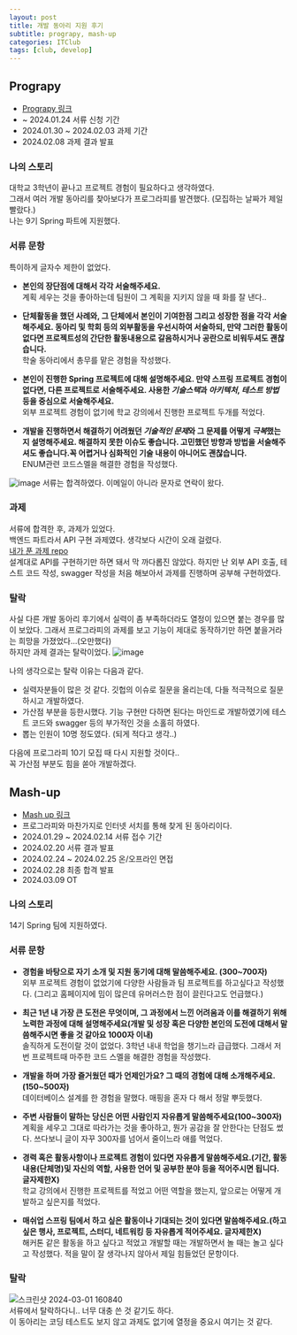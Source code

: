 ```yaml
---
layout: post
title: 개발 동아리 지원 후기
subtitle: prograpy, mash-up
categories: ITClub
tags: [club, develop]
---
```

## Prograpy
- [Prograpy 링크](https://prography.org/)
- ~ 2024.01.24 서류 신청 기간
- 2024.01.30 ~ 2024.02.03 과제 기간
- 2024.02.08 과제 결과 발표

### 나의 스토리
대학교 3학년이 끝나고 프로젝트 경험이 필요하다고 생각하였다.  
그래서 여러 개발 동아리를 찾아보다가 프로그라피를 발견했다. (모집하는 날짜가 제일 빨랐다.)  
나는 9기 Spring 파트에 지원했다.

### 서류 문항
특이하게 글자수 제한이 없었다.  
- **본인의 장단점에 대해서 각각 서술해주세요.**  
계획 세우는 것을 좋아하는데 팀원이 그 계획을 지키지 않을 때 화를 잘 낸다..

- **단체활동을 했던 사례와, 그 단체에서 본인이 기여한점 그리고 성장한 점을 각각 서술해주세요.  동아리 및 학회 등의 외부활동을 우선시하여 서술하되,  만약 그러한 활동이 없다면 프로젝트성의 간단한 활동내용으로 갈음하시거나  공란으로 비워두셔도 괜찮습니다.**  
학술 동아리에서 총무를 맡은 경험을 작성했다.

- **본인이 진행한 Spring 프로젝트에 대해 설명해주세요. 만약 스프링 프로젝트 경험이 없다면, 다른 프로젝트로 서술해주세요. 사용한 *기술스택*과 *아키텍처*, *테스트 방법* 등을 중심으로 서술해주세요.**  
외부 프로젝트 경험이 없기에 학교 강의에서 진행한 프로젝트 두개를 적었다.

- **개발을 진행하면서 해결하기 어려웠던 *기술적인 문제*와 그 문제를 어떻게 *극복*했는지 설명해주세요. 해결하지 못한 이슈도 좋습니다. 고민했던 방향과 방법을 서술해주셔도 좋습니다.꼭 어렵거나 심화적인 기술 내용이 아니어도 괜찮습니다.**  
ENUM관련 코드스멜을 해결한 경험을 작성했다.

![image](https://github.com/dabeann/dabeann.github.io/assets/127164905/84918e94-b719-4931-a230-db8b62b970a8)
서류는 합격하였다. 이메일이 아니라 문자로 연락이 왔다.

### 과제
서류에 합격한 후, 과제가 있었다.  
백엔드 파트라서 API 구현 과제였다. 생각보다 시간이 오래 걸렸다.  
[내가 푼 과제 repo](https://github.com/dabeann/prograpy-9th-spring-quest)  
설계대로 API를 구현하기만 하면 돼서 막 까다롭진 않았다. 하지만 난 외부 API 호출, 테스트 코드 작성, swagger 작성을 처음 해보아서 과제를 진행하며 공부해 구현하였다.

### 탈락
사실 다른 개발 동아리 후기에서 실력이 좀 부족하더라도 열정이 있으면 붙는 경우를 많이 보았다. 그래서 프로그라피의 과제를 보고 기능이 제대로 동작하기만 하면 붙을거라는 희망을 가졌었다...(오만했다)  
하지만 과제 결과는 탈락이었다.
![image](https://github.com/dabeann/dabeann.github.io/assets/127164905/7d80eb24-4a74-47c0-8630-1884b90e8f7d)
  
나의 생각으로는 탈락 이유는 다음과 같다.
- 실력자분들이 많은 것 같다. 깃헙의 이슈로 질문을 올리는데, 다들 적극적으로 질문하시고 개발하였다.
- 가산점 부분을 등한시했다. 기능 구현만 다하면 된다는 마인드로 개발하였기에 테스트 코드와 swagger 등의 부가적인 것을 소홀히 하였다.
- 뽑는 인원이 10명 정도였다. (되게 적다고 생각..)

다음에 프로그라피 10기 모집 때 다시 지원할 것이다..  
꼭 가산점 부분도 힘을 쏟아 개발하겠다.

## Mash-up
- [Mash up 링크](https://mash-up.kr/)
- 프로그라피와 마찬가지로 인터넷 서치를 통해 찾게 된 동아리이다.
- 2024.01.29 ~ 2024.02.14 서류 접수 기간
- 2024.02.20 서류 결과 발표
- 2024.02.24 ~ 2024.02.25 온/오프라인 면접
- 2024.02.28 최종 합격 발표
- 2024.03.09 OT

### 나의 스토리
14기 Spring 팀에 지원하였다.

### 서류 문항
- **경험을 바탕으로 자기 소개 및 지원 동기에 대해 말씀해주세요. (300~700자)**  
외부 프로젝트 경험이 없었기에 다양한 사람들과 팀 프로젝트를 하고싶다고 작성했다. (그리고 홈페이지에 밈이 많은데 유머러스한 점이 끌린다고도 언급했다.)

- **최근 1년 내 가장 큰 도전은 무엇이며, 그 과정에서 느낀 어려움과 이를 해결하기 위해 노력한 과정에 대해 설명해주세요(개발 및 성장 혹은 다양한 본인의 도전에 대해서 말씀해주시면 좋을 것 같아요 1000자 이내)**  
솔직하게 도전이랄 것이 없었다. 3학년 내내 학업을 챙기느라 급급했다. 그래서 저번 프로젝트때 마주한 코드 스멜을 해결한 경험을 작성했다.

- **개발을 하며 가장 즐거웠던 때가 언제인가요? 그 때의 경험에 대해 소개해주세요.(150~500자)**  
데이터베이스 설계를 한 경험을 말했다. 매핑을 혼자 다 해서 정말 뿌듯했다.

- **주변 사람들이 말하는 당신은 어떤 사람인지 자유롭게 말씀해주세요(100~300자)**  
계획을 세우고 그대로 따라가는 것을 좋아하고, 뭔가 공감을 잘 안한다는 단점도 썼다. 쓰다보니 글이 자꾸 300자를 넘어서 줄이느라 애를 먹었다.

- **경력 혹은 활동사항이나 프로젝트 경험이 있다면 자유롭게 말씀해주세요.(기간, 활동 내용(단체명)및 자신의 역할, 사용한 언어 및 공부한 분야 등을 적어주시면 됩니다. 글자제한X)**  
학교 강의에서 진행한 프로젝트를 적었고 어떤 역할을 했는지, 앞으로는 어떻게 개발하고 싶은지를 적었다.

- **매쉬업 스프링 팀에서 하고 싶은 활동이나 기대되는 것이 있다면 말씀해주세요.(하고 싶은 행사, 프로젝트, 스터디, 네트워킹 등 자유롭게 적어주세요. 글자제한X)**  
해커톤 같은 활동을 하고 싶다고 적었고 개발할 때는 개발하면서 놀 때는 놀고 싶다고 작성했다. 적을 말이 잘 생각나지 않아서 제일 힘들었던 문항이다.

### 탈락
![스크린샷 2024-03-01 160840](https://github.com/dabeann/dabeann.github.io/assets/127164905/d1ee235e-24a9-47bd-b416-df18bd79ec14)  
서류에서 탈락하다니.. 너무 대충 쓴 것 같기도 하다.  
이 동아리는 코딩 테스트도 보지 않고 과제도 없기에 열정을 중요시 여기는 것 같다.  